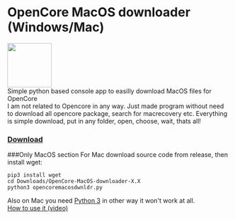 # OpenCore MacOS downloader (Windows/Mac)
 <img src="https://xxanqw.xyz/assets/img/sticker.png" width="100px" height="100px"></img><br>
 Simple python based console app to easilly download MacOS files for OpenCore<br>
I am not related to Opencore in any way. Just made program without need to download all opencore package, search for macrecovery etc.
Everything is simple download, put in any folder, open, choose, wait, thats all!
<a href="https://github.com/xxanqw/OpenCore-MacOS-downloader/releases"><h3>Download</h3></a>

###Only MacOS section
For Mac download source code from release, then install wget:
```
pip3 install wget
cd Downloads/OpenCore-MacOS-downloader-X.X
python3 opencoremacosdwnldr.py
```
Also on Mac you need <a href=python.org/downloads/>Python 3</a> in other way it won't work at all.<br><a href="https://youtu.be/WQB56K-zFjE">How to use it (video)</a>
